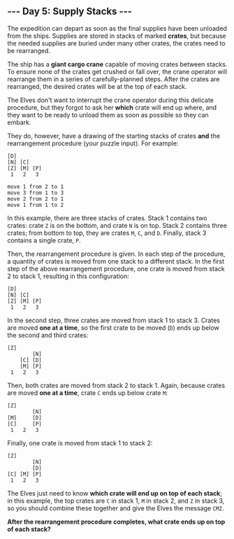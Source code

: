 ## --- Day 5: Supply Stacks ---
The expedition can depart as soon as the final supplies have been unloaded from the ships. Supplies are stored in stacks of marked **crates**, but because the needed supplies are buried under many other crates, the crates need to be rearranged.
 
The ship has a **giant cargo crane** capable of moving crates between stacks. To ensure none of the crates get crushed or fall over, the crane operator will rearrange them in a series of carefully-planned steps. After the crates are rearranged, the desired crates will be at the top of each stack.
 
The Elves don't want to interrupt the crane operator during this delicate procedure, but they forgot to ask her **which** crate will end up where, and they want to be ready to unload them as soon as possible so they can embark.
 
They do, however, have a drawing of the starting stacks of crates **and** the rearrangement procedure (your puzzle input). For example:
 

```
[D]    
[N] [C]    
[Z] [M] [P]
 1   2   3 

move 1 from 2 to 1
move 3 from 1 to 3
move 2 from 2 to 1
move 1 from 1 to 2
```

 
In this example, there are three stacks of crates. Stack 1 contains two crates: crate `Z` is on the bottom, and crate `N` is on top. Stack 2 contains three crates; from bottom to top, they are crates `M`, `C`, and `D`. Finally, stack 3 contains a single crate, `P`.
 
Then, the rearrangement procedure is given. In each step of the procedure, a quantity of crates is moved from one stack to a different stack. In the first step of the above rearrangement procedure, one crate is moved from stack 2 to stack 1, resulting in this configuration:
 

```
[D]        
[N] [C]    
[Z] [M] [P]
 1   2   3
```

 
In the second step, three crates are moved from stack 1 to stack 3. Crates are moved **one at a time**, so the first crate to be moved (`D`) ends up below the second and third crates:
 

```
[Z]
        [N]
    [C] [D]
    [M] [P]
 1   2   3
```

 
Then, both crates are moved from stack 2 to stack 1. Again, because crates are moved **one at a time**, crate `C` ends up below crate `M`:
 

```
[Z]
        [N]
[M]     [D]
[C]     [P]
 1   2   3
```

 
Finally, one crate is moved from stack 1 to stack 2:
 

```
[Z]
        [N]
        [D]
[C] [M] [P]
 1   2   3
```

 
The Elves just need to know **which crate will end up on top of each stack**; in this example, the top crates are `C` in stack 1, `M` in stack 2, and `Z` in stack 3, so you should combine these together and give the Elves the message `CMZ`.
 
**After the rearrangement procedure completes, what crate ends up on top of each stack?**
 